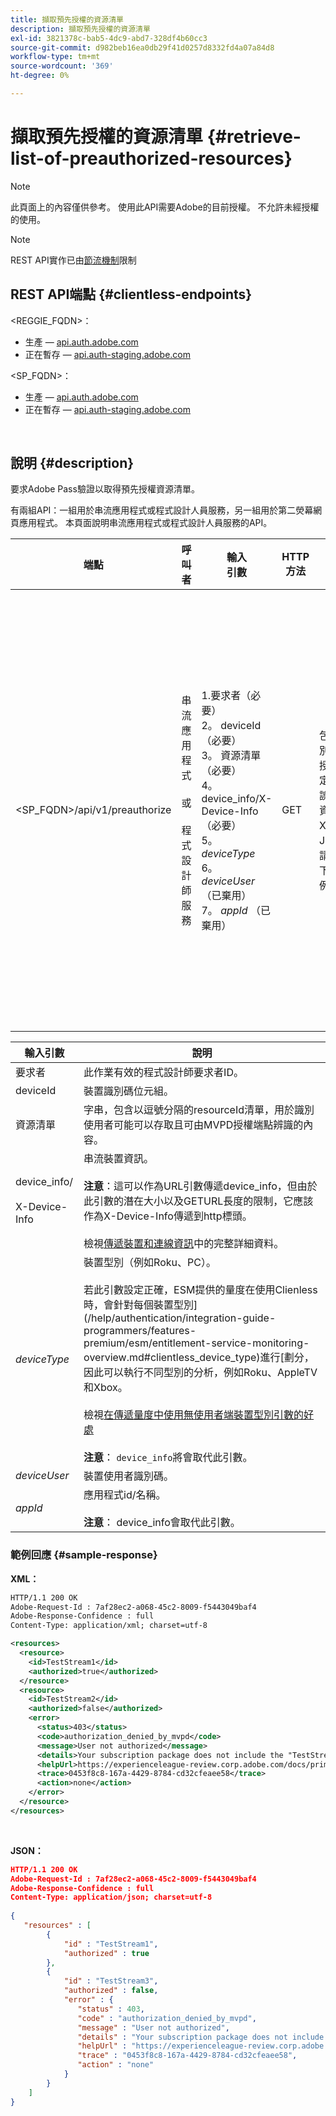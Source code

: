 ```yaml
---
title: 擷取預先授權的資源清單
description: 擷取預先授權的資源清單
exl-id: 3821378c-bab5-4dc9-abd7-328df4b60cc3
source-git-commit: d982beb16ea0db29f41d0257d8332fd4a07a84d8
workflow-type: tm+mt
source-wordcount: '369'
ht-degree: 0%

---
```


# 擷取預先授權的資源清單 {#retrieve-list-of-preauthorized-resources}

>[!NOTE]
>
>此頁面上的內容僅供參考。 使用此API需要Adobe的目前授權。 不允許未經授權的使用。

>[!NOTE]
>
> REST API實作已由[節流機制](/help/authentication/integration-guide-programmers/throttling-mechanism.md)限制

## REST API端點 {#clientless-endpoints}

&lt;REGGIE_FQDN>：

* 生產 — [api.auth.adobe.com](http://api.auth.adobe.com/)
* 正在暫存 — [api.auth-staging.adobe.com](http://api.auth-staging.adobe.com/)

&lt;SP_FQDN>：

* 生產 — [api.auth.adobe.com](http://api.auth.adobe.com/)
* 正在暫存 — [api.auth-staging.adobe.com](http://api.auth-staging.adobe.com/)

</br>

## 說明 {#description}

要求Adobe Pass驗證以取得預先授權資源清單。

有兩組API：一組用於串流應用程式或程式設計人員服務，另一組用於第二熒幕網頁應用程式。 本頁面說明串流應用程式或程式設計人員服務的API。


| 端點 | 呼叫</br>者 | 輸入   </br>引數 | HTTP </br>方法 | 回應 | HTTP </br>回應 |
| --- | --- | --- | --- | --- | --- |
| &lt;SP_FQDN>/api/v1/preauthorize | 串流應用程式</br></br>或</br></br>程式設計師服務 | 1.要求者（必要）</br>2。  deviceId （必要）</br>3。  資源清單（必要）</br>4。  device_info/X-Device-Info （必要）</br>5。  _deviceType_</br> 6。  _deviceUser_ （已棄用）</br>7。  _appId_ （已棄用） | GET | 包含個別預先授權決定或錯誤詳細資料的XML或JSON。 請參閱下列範例。 | 200 — 成功</br></br>400 — 錯誤的請求</br></br>401 — 未獲授權</br></br>405 — 不允許的方法</br></br>412 — 先決條件失敗</br></br>500 — 內部伺服器錯誤 |


| 輸入引數 | 說明 |
| --- | --- |
| 要求者 | 此作業有效的程式設計師要求者ID。 |
| deviceId | 裝置識別碼位元組。 |
| 資源清單 | 字串，包含以逗號分隔的resourceId清單，用於識別使用者可能可以存取且可由MVPD授權端點辨識的內容。 |
| device_info/</br></br>X-Device-Info | 串流裝置資訊。</br></br>**注意**：這可以作為URL引數傳遞device_info，但由於此引數的潛在大小以及GETURL長度的限制，它應該作為X-Device-Info傳遞到http標頭。 </br></br>檢視[傳遞裝置和連線資訊](/help/authentication/integration-guide-programmers/passing-client-information-device-connection-and-application.md)中的完整詳細資料。 |
| _deviceType_ | 裝置型別（例如Roku、PC）。</br></br>若此引數設定正確，ESM提供的量度在使用Clienless時，會針對每個裝置型別](/help/authentication/integration-guide-programmers/features-premium/esm/entitlement-service-monitoring-overview.md#clientless_device_type)進行[劃分，因此可以執行不同型別的分析，例如Roku、AppleTV和Xbox。</br></br>檢視[在傳遞量度中使用無使用者端裝置型別引數的好處&#x200B;](/help/authentication/notes-technical/benefits-of-using-the-clientless-devicetype-parameter-in-pass-metrics.md)</br></br>**注意**： `device_info`將會取代此引數。 |
| _deviceUser_ | 裝置使用者識別碼。 |
| _appId_ | 應用程式id/名稱。 </br></br>**注意**： device_info會取代此引數。 |



### 範例回應 {#sample-response}



**XML：**

```XML
HTTP/1.1 200 OK
Adobe-Request-Id : 7af28ec2-a068-45c2-8009-f5443049baf4
Adobe-Response-Confidence : full
Content-Type: application/xml; charset=utf-8

<resources>
  <resource>
    <id>TestStream1</id>
    <authorized>true</authorized>
  </resource>
  <resource>
    <id>TestStream2</id>
    <authorized>false</authorized>
    <error>
      <status>403</status>
      <code>authorization_denied_by_mvpd</code>
      <message>User not authorized</message>
      <details>Your subscription package does not include the "TestStream3" channel.</details>
      <helpUrl>https://experienceleague-review.corp.adobe.com/docs/primetime/authentication/auth-features/error-reportn/enhanced-error-codes.html#error-codes</helpUrl>
      <trace>0453f8c8-167a-4429-8784-cd32cfeaee58</trace>
      <action>none</action>
    </error>
  </resource>
</resources>
```

</br>

**JSON：**

```JSON
HTTP/1.1 200 OK
Adobe-Request-Id : 7af28ec2-a068-45c2-8009-f5443049baf4
Adobe-Response-Confidence : full
Content-Type: application/json; charset=utf-8
 
{
   "resources" : [
        {
            "id" : "TestStream1",
            "authorized" : true
        },
        {
            "id" : "TestStream3",
            "authorized" : false,
            "error" : {
               "status" : 403,
               "code" : "authorization_denied_by_mvpd",
               "message" : "User not authorized",
               "details" : "Your subscription package does not include the "TestStream3" channel.",
               "helpUrl" : "https://experienceleague-review.corp.adobe.com/docs/primetime/authentication/auth-features/error-reportn/enhanced-error-codes.html#error-codes",
               "trace" : "0453f8c8-167a-4429-8784-cd32cfeaee58",
               "action" : "none"
            }
        } 
    ]
}
```
